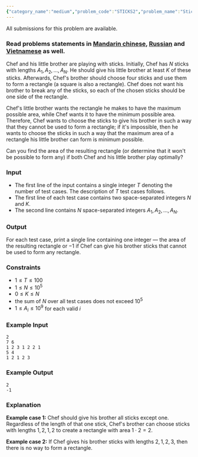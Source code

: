 ```yaml
---
{"category_name":"medium","problem_code":"STICKS2","problem_name":"Sticks","languages_supported":{"0":"C","1":"CPP14","2":"JAVA","3":"PYTH","4":"PYTH 3.6","5":"PYPY","6":"CS2","7":"PAS fpc","8":"PAS gpc","9":"RUBY","10":"PHP","11":"GO","12":"NODEJS","13":"HASK","14":"rust","15":"SCALA","16":"swift","17":"D","18":"PERL","19":"FORT","20":"WSPC","21":"ADA","22":"CAML","23":"ICK","24":"BF","25":"ASM","26":"CLPS","27":"PRLG","28":"ICON","29":"SCM qobi","30":"PIKE","31":"ST","32":"NICE","33":"LUA","34":"BASH","35":"NEM","36":"LISP sbcl","37":"LISP clisp","38":"SCM guile","39":"JS","40":"ERL","41":"TCL","42":"kotlin","43":"PERL6","44":"TEXT","45":"SCM chicken","46":"PYP3","47":"CLOJ","48":"COB","49":"FS"},"max_timelimit":1,"source_sizelimit":50000,"problem_author":"kingofnumbers","problem_tester":null,"date_added":"29-05-2017","tags":{"0":"binary","1":"cook96","2":"implementation","3":"kingofnumbers","4":"logic"},"editorial_url":"https://discuss.codechef.com/problems/STICKS2","time":{"view_start_date":1532284205,"submit_start_date":1532284205,"visible_start_date":1532284205,"end_date":1735669800},"is_direct_submittable":false,"layout":"problem"}
---
```

<span class="solution-visible-txt">All submissions for this problem are available.</span><h3>Read problems statements in <a href="http://www.codechef.com/download/translated/COOK96/mandarin/STICKS2.pdf" target="_blank">Mandarin chinese</a>, <a href="http://www.codechef.com/download/translated/COOK96/russian/STICK2.pdf" target="_blank">Russian</a> and <a href="http://www.codechef.com/download/translated/COOK96/vietnamese/STICKS2.pdf" target="_blank">Vietnamese</a> as well.</h3>


Chef and his little brother are playing with sticks. Initially, Chef has $N$ sticks with lengths $A_1, A_2, \dots, A_N$. He should give his little brother at least $K$ of these sticks. Afterwards, Chef's brother should choose four sticks and use them to form a rectangle (a square is also a rectangle). Chef does not want his brother to break any of the sticks, so each of the chosen sticks should be one side of the rectangle.

Chef's little brother wants the rectangle he makes to have the maximum possible area, while Chef wants it to have the minimum possible area. Therefore, Chef wants to choose the sticks to give his brother in such a way that they cannot be used to form a rectangle; if it's impossible, then he wants to choose the sticks in such a way that the maximum area of a rectangle his little brother can form is minimum possible.

Can you find the area of the resulting rectangle (or determine that it won't be possible to form any) if both Chef and his little brother play optimally?

### Input
- The first line of the input contains a single integer $T$ denoting the number of test cases. The description of $T$ test cases follows.
- The first line of each test case contains two space-separated integers $N$ and $K$.
- The second line contains $N$ space-separated integers $A_1, A_2, \dots, A_N$.

### Output
For each test case, print a single line containing one integer — the area of the resulting rectangle or $-1$ if Chef can give his brother sticks that cannot be used to form any rectangle.

### Constraints
- $1 \le T \le 100$
- $1 \le N \le 10^5$
- $0 \le K \le N$
- the sum of $N$ over all test cases does not exceed $10^5$
- $1 \le A_i \le 10^9$ for each valid $i$

### Example Input
```
2
7 6
1 2 3 1 2 2 1
5 4
1 2 1 2 3
```

### Example Output
```
2
-1
```

### Explanation
**Example case 1:** Chef should give his brother all sticks except one. Regardless of the length of that one stick, Chef's brother can choose sticks with lengths $1, 2, 1, 2$ to create a rectangle with area $1 \cdot 2 = 2$.

**Example case 2:** If Chef gives his brother sticks with lengths $2, 1, 2, 3$, then there is no way to form a rectangle.
